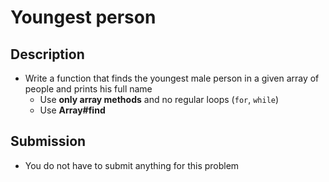# Youngest person

## Description
- Write a function that finds the youngest male person in a given array of people and prints his full name
  - Use **only array methods** and no regular loops (`for`, `while`)
  - Use **Array#find**

## Submission
- You do not have to submit anything for this problem
